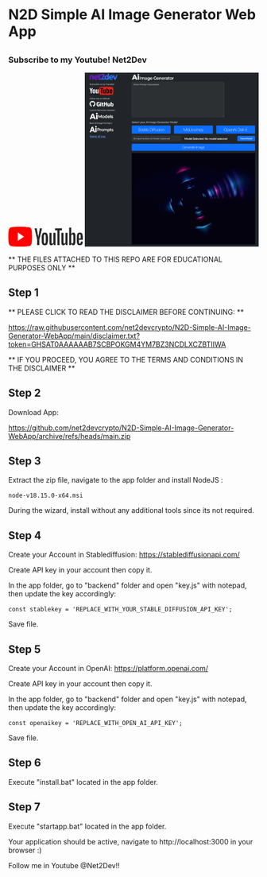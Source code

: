 # N2D Simple AI Image Generator Web App

##
<h3>Subscribe to my Youtube! Net2Dev</h3>
<a href="http://youtube.net2dev.io" target="_blank"><img src="https://github.com/net2devcrypto/misc/blob/main/ytlogo2.png" width="150" height="40"></a>

<img src="https://raw.githubusercontent.com/net2devcrypto/misc/main/app.png" width="350" height="350">


** THE FILES ATTACHED TO THIS REPO ARE FOR EDUCATIONAL PURPOSES ONLY **

## Step 1

** PLEASE CLICK TO READ THE DISCLAIMER BEFORE CONTINUING: **

https://raw.githubusercontent.com/net2devcrypto/N2D-Simple-AI-Image-Generator-WebApp/main/disclaimer.txt?token=GHSAT0AAAAAAB7SCBPOKGM4YM7BZ3NCDLXCZBTIIWA

** IF YOU PROCEED, YOU AGREE TO THE TERMS AND CONDITIONS IN THE DISCLAIMER **

## Step 2

Download App: 

https://github.com/net2devcrypto/N2D-Simple-AI-Image-Generator-WebApp/archive/refs/heads/main.zip

## Step 3

Extract the zip file, navigate to the app folder and install NodeJS :

```shell
node-v18.15.0-x64.msi
```

During the wizard, install without any additional tools since its not required.

## Step 4

Create your Account in Stablediffusion: https://stablediffusionapi.com/

Create API key in your account then copy it.

In the app folder, go to "backend" folder and open "key.js" with notepad, then update the key accordingly:

```shell
const stablekey = 'REPLACE_WITH_YOUR_STABLE_DIFFUSION_API_KEY';
```

Save file.

## Step 5

Create your Account in OpenAI: https://platform.openai.com/

Create API key in your account then copy it.

In the app folder, go to "backend" folder and open "key.js" with notepad, then update the key accordingly:

```shell
const openaikey = 'REPLACE_WITH_OPEN_AI_API_KEY';
```

Save file.

## Step 6

Execute "install.bat" located in the app folder.

## Step 7

Execute "startapp.bat" located in the app folder.

Your application should be active, navigate to http://localhost:3000 in your browser :)


Follow me in Youtube @Net2Dev!!
